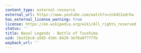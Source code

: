 ```yaml
---
content_type: external-resource
external_url: https://www.youtube.com/watch?v=ink4S1adrhw
has_external_license_warning: true
license: https://en.wikipedia.org/wiki/All_rights_reserved
status: ''
title: Naval Legends - Battle of Tsushima
uid: 16a31bc8-a585-43dc-8420-3ef0a8f777fb
wayback_url: ''
---
```

